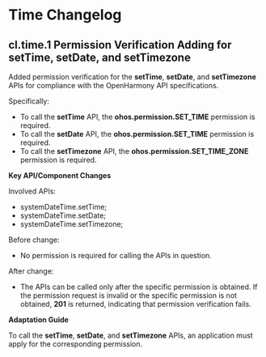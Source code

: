 # Time Changelog

## cl.time.1 Permission Verification Adding for setTime, setDate, and setTimezone

Added permission verification for the **setTime**, **setDate**, and **setTimezone** APIs for compliance with the OpenHarmony API specifications.

Specifically:

  - To call the **setTime** API, the **ohos.permission.SET_TIME** permission is required.
  - To call the **setDate** API, the **ohos.permission.SET_TIME** permission is required.
  - To call the **setTimezone** API, the **ohos.permission.SET_TIME_ZONE** permission is required.

**Key API/Component Changes**

Involved APIs:

  - systemDateTime.setTime;
  - systemDateTime.setDate;
  - systemDateTime.setTimezone;

Before change:
  - No permission is required for calling the APIs in question.

After change:
  - The APIs can be called only after the specific permission is obtained. If the permission request is invalid or the specific permission is not obtained, **201** is returned, indicating that permission verification fails.

**Adaptation Guide**

To call the **setTime**, **setDate**, and **setTimezone** APIs, an application must apply for the corresponding permission.
